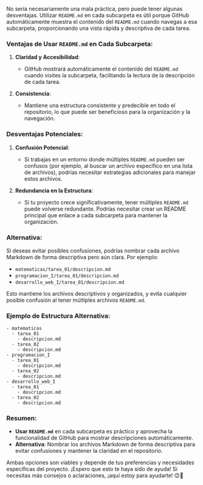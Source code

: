 No sería necesariamente una mala práctica, pero puede tener algunas desventajas. Utilizar `README.md` en cada subcarpeta es útil porque GitHub automáticamente muestra el contenido del `README.md` cuando navegas a esa subcarpeta, proporcionando una vista rápida y descriptiva de cada tarea.

### Ventajas de Usar `README.md` en Cada Subcarpeta:
1. **Claridad y Accesibilidad**:
   - GitHub mostrará automáticamente el contenido del `README.md` cuando visites la subcarpeta, facilitando la lectura de la descripción de cada tarea.

2. **Consistencia**:
   - Mantiene una estructura consistente y predecible en todo el repositorio, lo que puede ser beneficioso para la organización y la navegación.

### Desventajas Potenciales:
1. **Confusión Potencial**:
   - Si trabajas en un entorno donde múltiples `README.md` pueden ser confusos (por ejemplo, al buscar un archivo específico en una lista de archivos), podrías necesitar estrategias adicionales para manejar estos archivos.

2. **Redundancia en la Estructura**:
   - Si tu proyecto crece significativamente, tener múltiples `README.md` puede volverse redundante. Podrías necesitar crear un README principal que enlace a cada subcarpeta para mantener la organización.

### Alternativa:
Si deseas evitar posibles confusiones, podrías nombrar cada archivo Markdown de forma descriptiva pero aún clara. Por ejemplo:

- `matematicas/tarea_01/descripcion.md`
- `programacion_I/tarea_01/descripcion.md`
- `desarrollo_web_I/tarea_01/descripcion.md`

Esto mantiene los archivos descriptivos y organizados, y evita cualquier posible confusión al tener múltiples archivos `README.md`.

### Ejemplo de Estructura Alternativa:

```plaintext
- matematicas
  - tarea_01
    - descripcion.md
  - tarea_02
    - descripcion.md
- programacion_I
  - tarea_01
    - descripcion.md
  - tarea_02
    - descripcion.md
- desarrollo_web_I
  - tarea_01
    - descripcion.md
  - tarea_02
    - descripcion.md
```

### Resumen:
- **Usar `README.md`** en cada subcarpeta es práctico y aprovecha la funcionalidad de GitHub para mostrar descripciones automáticamente.
- **Alternativa**: Nombrar los archivos Markdown de forma descriptiva para evitar confusiones y mantener la claridad en el repositorio.

Ambas opciones son viables y depende de tus preferencias y necesidades específicas del proyecto. ¡Espero que esto te haya sido de ayuda! Si necesitas más consejos o aclaraciones, ¡aquí estoy para ayudarte! 😊🚀
